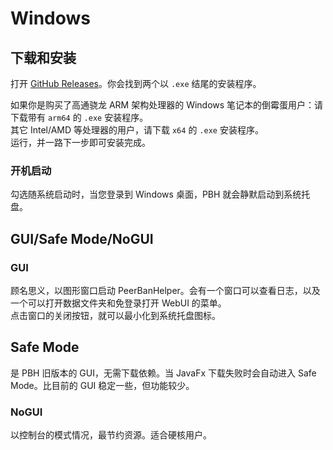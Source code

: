 # Windows

## 下载和安装

打开 [GitHub Releases](https://github.com/PBH-BTN/PeerBanHelper/releases/latest)。你会找到两个以 `.exe` 结尾的安装程序。

如果你是购买了高通骁龙 ARM 架构处理器的 Windows 笔记本的倒霉蛋用户：请下载带有 `arm64` 的 `.exe` 安装程序。  
其它 Intel/AMD 等处理器的用户，请下载 `x64` 的 `.exe` 安装程序。  
运行，并一路下一步即可安装完成。

### 开机启动

勾选随系统启动时，当您登录到 Windows 桌面，PBH 就会静默启动到系统托盘。

## GUI/Safe Mode/NoGUI

### GUI

顾名思义，以图形窗口启动 PeerBanHelper。会有一个窗口可以查看日志，以及一个可以打开数据文件夹和免登录打开 WebUI 的菜单。  
点击窗口的关闭按钮，就可以最小化到系统托盘图标。

## Safe Mode

是 PBH 旧版本的 GUI，无需下载依赖。当 JavaFx 下载失败时会自动进入 Safe Mode。比目前的 GUI 稳定一些，但功能较少。

### NoGUI

以控制台的模式情况，最节约资源。适合硬核用户。
